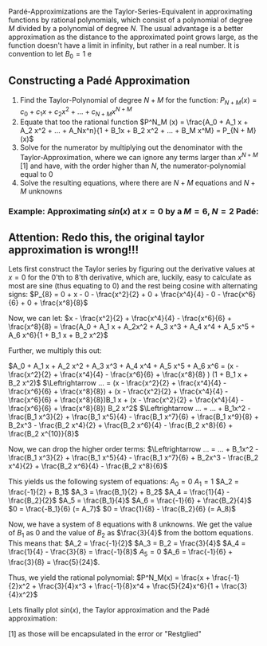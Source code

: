 Pardé-Approximizations are the Taylor-Series-Equivalent in approximating functions by rational polynomials, which consist of a polynomial of degree $M$ divided by a polynomial of degree $N$. The usual advantage is a better approximation as the distance to the approximated point grows large, as the function doesn't have a limit in infinity, but rather in a real number.
It is convention to let $B_0 = 1$ e 
## Constructing a Padé Approximation
1. Find the Taylor-Polynomial of degree $N + M$ for the function: $P_{N + M}(x) = c_0 + c_1x + c_2 x^2 + ... + c_{N + M}x^{N + M}$  
2. Equate that too the rational function $P^N_M (x) = \frac{A_0 + A_1 x + A_2 x^2 + ... + A_Nx^n}{1 + B_1x + B_2 x^2 + ... + B_M x^M} = P_{N + M}(x)$
3. Solve for the numerator by multiplying out the denominator with the Taylor-Approximation, where we can ignore any terms larger than $x^{N + M}$ [1] and have, with the order higher than $N$, the numerator-polynomial equal to 0
4. Solve the resulting equations, where there are $N + M$ equations and $N + M$ unknowns

### Example: Approximating $sin(x)$ at $x = 0$ by a $M = 6$, $N = 2$ Padé:
## Attention: Redo this, the original taylor approximation is wrong!!!

Lets first construct the Taylor series by figuring out the derivative values at $x = 0$ for the 0'th to 8'th derivative, which are, luckily, easy to calculate as most are sine (thus equating to 0) and the rest being cosine with alternating signs:
$P_{8} = 0 + x - 0 - \frac{x^2}{2} + 0 + \frac{x^4}{4} - 0 - \frac{x^6}{6} + 0 + \frac{x^8}{8}$ 

Now, we can let:
$x - \frac{x^2}{2} + \frac{x^4}{4} - \frac{x^6}{6} + \frac{x^8}{8} = \frac{A_0 + A_1 x + A_2x^2 + A_3 x^3 + A_4 x^4 + A_5 x^5 + A_6 x^6}{1 + B_1 x + B_2 x^2}$ 

Further, we multiply this out:

$A_0 + A_1 x + A_2 x^2 + A_3 x^3 + A_4 x^4 + A_5 x^5 + A_6 x^6 = (x - \frac{x^2}{2} + \frac{x^4}{4} - \frac{x^6}{6} + \frac{x^8}{8} ) (1 + B_1 x + B_2 x^2)$ 
$\Leftrightarrow ... = (x - \frac{x^2}{2} + \frac{x^4}{4} - \frac{x^6}{6} + \frac{x^8}{8}) + (x - \frac{x^2}{2} + \frac{x^4}{4} - \frac{x^6}{6} + \frac{x^8}{8})B_1 x + (x - \frac{x^2}{2} + \frac{x^4}{4} - \frac{x^6}{6} + \frac{x^8}{8}) B_2 x^2$
$\Leftrightarrow ... = ... + B_1x^2 - \frac{B_1 x^3}{2} + \frac{B_1 x^5}{4} - \frac{B_1 x^7}{6} + \frac{B_1 x^9}{8} + B_2x^3 - \frac{B_2 x^4}{2} + \frac{B_2 x^6}{4} - \frac{B_2 x^8}{6} + \frac{B_2 x^{10}}{8}$ 

Now, we can drop the higher order terms:
$\Leftrightarrow ... = ... + B_1x^2 - \frac{B_1 x^3}{2} + \frac{B_1 x^5}{4} - \frac{B_1 x^7}{6} + B_2x^3 - \frac{B_2 x^4}{2} + \frac{B_2 x^6}{4} - \frac{B_2 x^8}{6}$ 

This yields us the following system of equations:
$A_0 = 0$
$A_1 = 1$
$A_2 = \frac{-1}{2} + B_1$
$A_3 = \frac{B_1}{2} + B_2$
$A_4 = \frac{1}{4} - \frac{B_2}{2}$
$A_5 = \frac{B_1}{4}$
$A_6 = \frac{-1}{6} + \frac{B_2}{4}$
$0 = \frac{-B_1}{6} (= A_7)$
$0 = \frac{1}{8} - \frac{B_2}{6} (= A_8)$ 

Now, we have a system of 8 equations with 8 unknowns. 
We get the value of $B_1$ as $0$ and the value of $B_2$ as $\frac{3}{4}$ from the bottom equations.
This means that:
$A_2 = \frac{-1}{2}$
$A_3 = B_2 = \frac{3}{4}$
$A_4 = \frac{1}{4} - \frac{3}{8} = \frac{-1}{8}$
$A_5 = 0$
$A_6 = \frac{-1}{6} + \frac{3}{8} = \frac{5}{24}$.

Thus, we yield the rational polynomial:
$P^N_M(x) = \frac{x + \frac{-1}{2}x^2 + \frac{3}{4}x^3 + \frac{-1}{8}x^4 + \frac{5}{24}x^6}{1 + \frac{3}{4}x^2}$ 

Lets finally plot $sin(x)$, the Taylor approximation and the Padé approximation:



[1] as those will be encapsulated in the error or "Restglied"